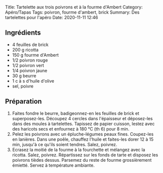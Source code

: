 Title: Tartelette aux trois poivrons et à la fourme d'Ambert
Category: Apéro/Tapas
Tags: poivron, fourme d'ambert, brick
Summary: Des tartelettes pour l'apéro
Date: 2020-11-11 12:46

## Ingrédients
- 4 feuilles de brick
- 200 g ricotta
- 150 g fourme d'Ambert
- 1/2 poivron rouge
- 1/2 poivron vert
- 1/4 poivron jaune
- 30 g beurre
- 1 c à s d'huile d'olive
- sel, poivre

## Préparation
1. Faites fondre le beurre, badigeonnez-en les feuilles de brick et superposez-les. Découpez 4 cercles dans l'épaisseur et déposez-les dans des moules à tartelettes. Tapissez de papier cuisson, lestez avec des haricots secs et enfournez à 180 °C (th 6) pour 8 min.
2. Pelez les poivrons avec un épluche-légumes peaux fines. Coupez-les en lanières. Dans une poêle, chauffez l'huile et faites-les dorer 12 à 15 min, jusqu'à ce qu'ils soient tendres. Salez, poivrez.
3. Ecrasez la moitié de la fourme à la fourchette et mélangez avec la ricotta. Salez, poivrez. Répartissez sur les fonds de tarte et disposez les poivrons tièdes dessus. Parsemez du reste de fourme grossièrement émietté. Servez à température ambiante.
